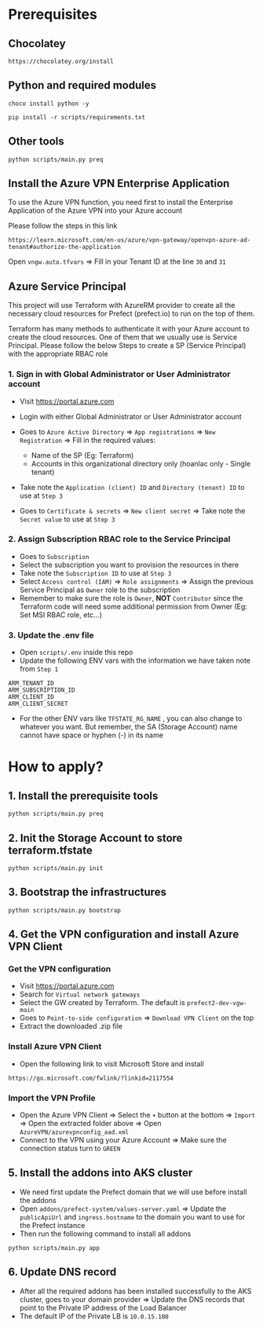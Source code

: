 # Prerequisites
## Chocolatey
```
https://chocolatey.org/install
```
## Python and required modules
```
choco install python -y
```
```
pip install -r scripts/requirements.txt
```
## Other tools
```
python scripts/main.py preq
```
## Install the Azure VPN Enterprise Application
To use the Azure VPN function, you need first to install the Enterprise Application of the Azure VPN into your Azure account

Please follow the steps in this link
```
https://learn.microsoft.com/en-us/azure/vpn-gateway/openvpn-azure-ad-tenant#authorize-the-application
```
Open `vngw.auto.tfvars` => Fill in your Tenant ID at the line `30` and `31`

## Azure Service Principal
This project will use Terraform with AzureRM provider to create all the necessary cloud resources for Prefect (prefect.io) to run on the top of them.

Terraform has many methods to authenticate it with your Azure account to create the cloud resources. One of them that we usually use is Service Principal. Please follow the below Steps to create a SP (Service Principal) with the appropriate RBAC role

### 1. Sign in with Global Administrator or User Administrator account
- Visit https://portal.azure.com
- Login with either Global Administrator or User Administrator account
- Goes to `Azure Active Directory` => `App registrations` => `New Registration` => Fill in the required values:

  - Name of the SP (Eg: Terraform)
  - Accounts in this organizational directory only (hoanlac only - Single tenant)
- Take note the `Application (client) ID` and `Directory (tenant) ID` to use at `Step 3`
- Goes to `Certificate & secrets` => `New client secret` => Take note the `Secret value` to use at `Step 3`

### 2. Assign Subscription RBAC role to the Service Principal
- Goes to `Subscription`
- Select the subscription you want to provision the resources in there
- Take note the `Subscription ID` to use at `Step 3`
- Select `Access control (IAM)` => `Role assignments` => Assign the previous Service Principal as `Owner` role to the subscription
- Remember to make sure the role is `Owner`, **NOT** `Contributor` since the Terraform code will need some additional permission from Owner (Eg: Set MSI RBAC role, etc...)

### 3. Update the .env file
- Open `scripts/.env` inside this repo
- Update the following ENV vars with the information we have taken note from `Step 1`
```
ARM_TENANT_ID
ARM_SUBSCRIPTION_ID
ARM_CLIENT_ID
ARM_CLIENT_SECRET
```
- For the other ENV vars like `TFSTATE_RG_NAME` , you can also change to whatever you want. But remember, the SA (Storage Account) name cannot have space or hyphen (-) in its name

# How to apply?
## 1. Install the prerequisite tools
```
python scripts/main.py preq
```
## 2. Init the Storage Account to store terraform.tfstate
```
python scripts/main.py init
```
## 3. Bootstrap the infrastructures
```
python scripts/main.py bootstrap
```
## 4. Get the VPN configuration and install Azure VPN Client
### Get the VPN configuration
- Visit https://portal.azure.com
- Search for `Virtual network gateways`
- Select the GW created by Terraform. The default is `prefect2-dev-vgw-main`
- Goes to `Point-to-side configuration` => `Download VPN Client` on the top
- Extract the downloaded .zip file

### Install Azure VPN Client
- Open the following link to visit Microsoft Store and install
```
https://go.microsoft.com/fwlink/?linkid=2117554
```

### Import the VPN Profile
- Open the Azure VPN Client => Select the `+` button at the bottom => `Import` => Open the extracted folder above => Open `AzureVPN/azurevpnconfig_aad.xml`
- Connect to the VPN using your Azure Account => Make sure the connection status turn to `GREEN`

## 5. Install the addons into AKS cluster
- We need first update the Prefect domain that we will use before install the addons
- Open `addons/prefect-system/values-server.yaml` => Update the `publicApiUrl` and `ingress.hostname` to the domain you want to use for the Prefect instance
- Then run the following command to install all addons
```
python scripts/main.py app
```

## 6. Update DNS record
- After all the required addons has been installed successfully to the AKS cluster, goes to your domain provider => Update the DNS records that point to the Private IP address of the Load Balancer
- The default IP of the Private LB is `10.0.15.100`